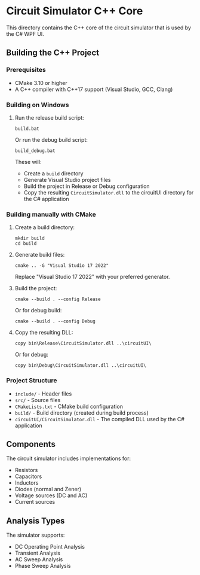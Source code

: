 # Circuit Simulator C++ Core

This directory contains the C++ core of the circuit simulator that is used by the C# WPF UI.

## Building the C++ Project

### Prerequisites
- CMake 3.10 or higher
- A C++ compiler with C++17 support (Visual Studio, GCC, Clang)

### Building on Windows

1. Run the release build script:
   ```
   build.bat
   ```

   Or run the debug build script:
   ```
   build_debug.bat
   ```

   These will:
   - Create a `build` directory
   - Generate Visual Studio project files
   - Build the project in Release or Debug configuration
   - Copy the resulting `CircuitSimulator.dll` to the circuitUI directory for the C# application

### Building manually with CMake

1. Create a build directory:
   ```
   mkdir build
   cd build
   ```

2. Generate build files:
   ```
   cmake .. -G "Visual Studio 17 2022"
   ```
   
   Replace "Visual Studio 17 2022" with your preferred generator.

3. Build the project:
   ```
   cmake --build . --config Release
   ```
   
   Or for debug build:
   ```
   cmake --build . --config Debug
   ```

4. Copy the resulting DLL:
   ```
   copy bin\Release\CircuitSimulator.dll ..\circuitUI\
   ```
   
   Or for debug:
   ```
   copy bin\Debug\CircuitSimulator.dll ..\circuitUI\
   ```

### Project Structure

- `include/` - Header files
- `src/` - Source files
- `CMakeLists.txt` - CMake build configuration
- `build/` - Build directory (created during build process)
- `circuitUI/CircuitSimulator.dll` - The compiled DLL used by the C# application

## Components

The circuit simulator includes implementations for:
- Resistors
- Capacitors
- Inductors
- Diodes (normal and Zener)
- Voltage sources (DC and AC)
- Current sources

## Analysis Types

The simulator supports:
- DC Operating Point Analysis
- Transient Analysis
- AC Sweep Analysis
- Phase Sweep Analysis